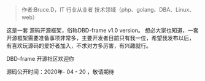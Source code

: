 

<!-- markdownlint-disable -->

> 作者:Bruce.D，IT 行业从业者 技术领域（php、golang、DBA、Linux、web）

<!-- more -->

这是一套 源码开源框架，俗称DBD-frame v1.0 version。
想必大家也知道，一套开源框架需要准备事项非常多，主要开发者目前只有我一位，希望我发布以后，
有喜欢玩源码的爱好者加入，不求对方多厉害，有兴趣就行。

DBD-frame 开源社区欢迎你

源码公开时间：2020年- 04 - 20 ，敬请期待

